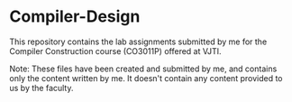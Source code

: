 # Compiler-Design

This repository contains the lab assignments submitted by me for the Compiler Construction course (CO3011P) offered at VJTI.

Note: These files have been created and submitted by me, and contains only the content written by me. It doesn't contain any content provided to us by the faculty.
